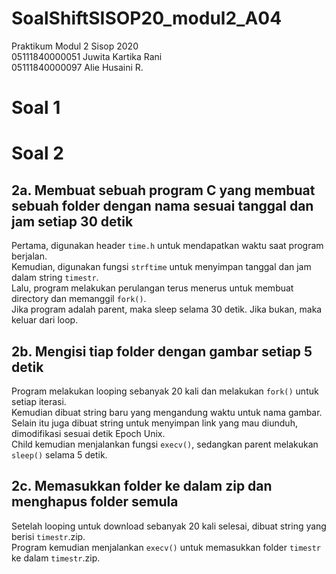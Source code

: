 # SoalShiftSISOP20_modul2_A04
Praktikum Modul 2 Sisop 2020<br/>
05111840000051 Juwita Kartika Rani<br/>
05111840000097 Alie Husaini R.<br/>
# Soal 1
# Soal 2
## 2a. Membuat sebuah program C yang membuat sebuah folder dengan nama sesuai tanggal dan jam setiap 30 detik
Pertama, digunakan header `time.h` untuk mendapatkan waktu saat program berjalan.<br/>
Kemudian, digunakan fungsi `strftime` untuk menyimpan tanggal dan jam dalam string `timestr`.<br/>
Lalu, program melakukan perulangan terus menerus untuk membuat directory dan memanggil `fork()`.<br/>
Jika program adalah parent, maka sleep selama 30 detik. Jika bukan, maka keluar dari loop.<br/>
## 2b. Mengisi tiap folder dengan gambar setiap 5 detik
Program melakukan looping sebanyak 20 kali dan melakukan `fork()` untuk setiap iterasi.<br/>
Kemudian dibuat string baru yang mengandung waktu untuk nama gambar.<br/>
Selain itu juga dibuat string untuk menyimpan link yang mau diunduh, dimodifikasi sesuai detik Epoch Unix.<br/>
Child kemudian menjalankan fungsi `execv()`, sedangkan parent melakukan `sleep()` selama 5 detik.<br/>
## 2c. Memasukkan folder ke dalam zip dan menghapus folder semula
Setelah looping untuk download sebanyak 20 kali selesai, dibuat string yang berisi `timestr`.zip.<br/>
Program kemudian menjalankan `execv()` untuk memasukkan folder `timestr` ke dalam `timestr`.zip.
